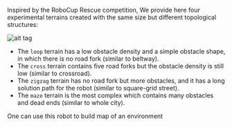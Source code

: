 Inspired by the RoboCup Rescue competition, We provide here four experimental terrains created with the same size but different topological structures:

![alt tag](https://github.com/yzrobot/mrs_testbed/blob/master/architecture.png)

* The `loop` terrain has a low obstacle density and a simple obstacle shape, in which there is no road fork (similar to beltway).
* The `cross` terrain contains five road forks but the obstacle density is still low (similar to crossroad).
* The `zigzag` terrain has no road fork but more obstacles, and it has a long solution path for the robot (similar to square-grid street).
* The `maze` terrain is the most complex which contains many obstacles and dead ends (similar to whole city).


One can use this robot to build map of an environment